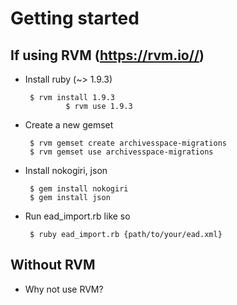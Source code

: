# Getting started

## If using RVM (https://rvm.io//)
  
  * Install ruby (~> 1.9.3) 

         $ rvm install 1.9.3
				 $ rvm use 1.9.3

  * Create a new gemset

         $ rvm gemset create archivesspace-migrations
         $ rvm gemset use archivesspace-migrations

  * Install nokogiri, json

         $ gem install nokogiri
         $ gem install json

  * Run ead_import.rb like so
  
         $ ruby ead_import.rb {path/to/your/ead.xml}


## Without RVM

  * Why not use RVM?

